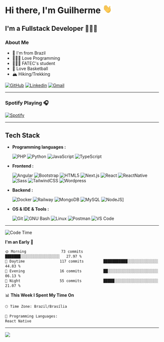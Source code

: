 # Hi there, I'm  Guilherme <img width="30px" height="30" src="https://github.com/SatYu26/SatYu26/raw/master/Assets/Hi.gif" />

## I'm a Fullstack Developer 👨🏿‍💻

### About Me

- 📍 I'm from Brazil
- 👨🏿‍💻 Love Programming
- 👨🏿‍🎓 FATEC's student
- 🏀 Love Basketball
- 🏔️ Hiking/Trekking



[![GitHub](https://img.shields.io/badge/Github-100000?style=for-the-badge&logo=github&logoColor=white)](https://github.com/CoutinhoGuilherme)
[![Linkedin](https://img.shields.io/badge/Linkedin-0077B5?style=for-the-badge&logo=linkedin&logoColor=white)](https://www.linkedin.com/in/guilherme-coutinho-de-moura-3b9137192/)
[![Gmail](https://img.shields.io/badge/-Gmail-D14836?style=for-the-badge&logo=Gmail&logoColor=white)](mailto:coutinhodemouraguilherme@gmail.com)

---

### Spotify Playing 🎧

[![Spotify](https://novatorem-kyzbk7wxl-bardiesel.vercel.app/api/spotify)](https://open.spotify.com/intl-pt/track/2t8yVaLvJ0RenpXUIAC52d?si=932312eb56e240b2)

---

## Tech Stack

- **Programming languages :** <br />

    ![PHP](http://img.shields.io/badge/-PHP-eee?style=flat-square&logo=php&logoColor=4951aa)
    ![Python](http://img.shields.io/badge/-Python-eee?style=flat-square&logo=python&logoColor=3178C6)
    ![JavaScript](http://img.shields.io/badge/-JavaScript-eee?style=flat-square&logo=javascript&logoColor=F7BD2F)
    ![TypeScript](http://img.shields.io/badge/-TypeScript-eee?style=flat-square&logo=typescript&logoColor=3178C6)

- **Frontend :** <br />

    ![Angular](https://img.shields.io/badge/-Angular-EEE?style=flat-square&logo=angular&logoColor=DD0031)
    ![Bootstrap](http://img.shields.io/badge/-Bootstrap-eee?style=flat-square&logo=bootstrap&logoColor=563D7C)
    ![HTML5](http://img.shields.io/badge/-HTML5-eee?style=flat-square&logo=html5&logoColor=E34F26)
    ![Next.js](http://img.shields.io/badge/-Next.js-eee?style=flat-square&logo=next.js&logoColor=000)
    ![React](https://img.shields.io/badge/-React-eee?style=flat-square&logo=react&logoColor=0088cc)
    ![ReactNative](https://img.shields.io/badge/-React%20Native-eee?style=flat-square&logo=react&logoColor=0088cc)
    ![Sass](https://img.shields.io/badge/-SASS-eee?style=flat-square&logo=sass&logoColor=CC6699)
    ![TailwindCSS](https://img.shields.io/badge/-Tailwind%20CSS-eee?style=flat-square&logo=tailwind-css&logoColor=06B6D4)
    ![Wordpress](http://img.shields.io/badge/-Wordpress-eee?style=flat-square&logo=wordpress&logoColor=21759B)

- **Backend :** <br />

    ![Docker](https://img.shields.io/badge/-Docker-eee?style=flat-square&logo=docker&logoColor=2496ed)
    ![Railway](https://img.shields.io/badge/-Railway-eee?style=flat-square&logo=railway&logoColor=430098)
    ![MongoDB](https://img.shields.io/badge/-MongoDB-eee?style=flat-square&logo=mongodb&logoColor=47A248)
    ![MySQL](http://img.shields.io/badge/-MySQL-eee?style=flat-square&logo=mysql&logoColor=4479A1)
    ![NodeJS](http://img.shields.io/badge/-NodeJS-eee?style=flat-square&logo=data:image/png;base64,iVBORw0KGgoAAAANSUhEUgAAAA4AAAAOCAMAAAAolt3jAAAAgVBMVEUzmTMzkTM0mDQslSwtlS00mzQAAAA7nTsymDIzmDMwmDAymTIzmDMzmTMzmDMzmDMzlzM0mTQzmTMzmTMzmTMzmTMzmTM0mjQ1nDUxlzEymDIzmTMzmTMzmTMzmTMzmTMwlzAzmTMzmTMzmTMzmTMzmTMzmTM0mTQzmTMzmTP///8ybrFJAAAAKXRSTlMAAAAAAAAAAAAAAA9RxlIRBjSR6/7vmzkIAyd21Nt8JwMauPwrKvlQxcV6L9IAAABUSURBVAjXY2RgZGTkYGQEUl8ZwUx2EAUSZfz0jVESSPEygMAXkIgiIyMbAwT8+v+fUeU/jAfkMzKqMjLDuX//k8ZFMwrNIjRnoDkS7AUZxqcQLwAA4+0cex8ENfMAAAAASUVORK5CYII=)]

- **OS & IDE & Tools :** <br />

    ![Git](http://img.shields.io/badge/-Git-eee?style=flat-square&logo=git&logoColor=F05032)
    ![GNU Bash](http://img.shields.io/badge/-GNU%20Bash-eee?style=flat-square&logo=gnu-bash&logoColor=663399)
    ![Linux](http://img.shields.io/badge/-Linux-eee?style=flat-square&logo=linux&logoColor=D67A10)
    ![Postman](http://img.shields.io/badge/-Postman-eee?style=flat-square&logo=postman&logoColor=FF6C37)
    ![VS Code](http://img.shields.io/badge/-VS%20Code-eee?style=flat-square&logo=visual-studio-code&logoColor=007ACC)

---

<!--START_SECTION:waka-->
![Code Time](http://img.shields.io/badge/Code%20Time-87%20hrs%2026%20mins-blue)

**I'm an Early 🐤** 

```text
🌞 Morning                73 commits          ███████░░░░░░░░░░░░░░░░░░   27.97 % 
🌆 Daytime                117 commits         ███████████░░░░░░░░░░░░░░   44.83 % 
🌃 Evening                16 commits          ██░░░░░░░░░░░░░░░░░░░░░░░   06.13 % 
🌙 Night                  55 commits          █████░░░░░░░░░░░░░░░░░░░░   21.07 % 
```


📊 **This Week I Spent My Time On** 

```text
🕑︎ Time Zone: Brazil/Brasília

💬 Programming Languages: 
React Native

```

---

<img src="https://imgur.com/rilHVxA.png"/> 
